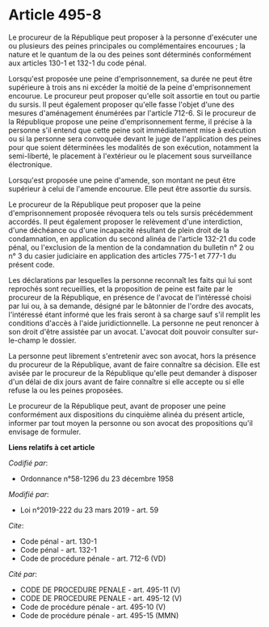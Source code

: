 # Article 495-8

Le procureur de la République peut proposer à la personne d'exécuter une ou plusieurs des peines principales ou
complémentaires encourues ; la nature et le quantum de la ou des peines sont déterminés conformément aux articles 130-1 et
132-1 du code pénal.

Lorsqu'est proposée une peine d'emprisonnement, sa durée ne peut être supérieure à trois ans ni excéder la moitié de la peine
d'emprisonnement encourue. Le procureur peut proposer qu'elle soit assortie en tout ou partie du sursis. Il peut également
proposer qu'elle fasse l'objet d'une des mesures d'aménagement énumérées par l'article 712-6. Si le procureur de la
République propose une peine d'emprisonnement ferme, il précise à la personne s'il entend que cette peine soit immédiatement
mise à exécution ou si la personne sera convoquée devant le juge de l'application des peines pour que soient déterminées les
modalités de son exécution, notamment la semi-liberté, le placement à l'extérieur ou le placement sous surveillance
électronique.

Lorsqu'est proposée une peine d'amende, son montant ne peut être supérieur à celui de l'amende encourue. Elle peut être
assortie du sursis.

Le procureur de la République peut proposer que la peine d'emprisonnement proposée révoquera tels ou tels sursis précédemment
accordés. Il peut également proposer le relèvement d'une interdiction, d'une déchéance ou d'une incapacité résultant de plein
droit de la condamnation, en application du second alinéa de l'article 132-21 du code pénal, ou l'exclusion de la mention de
la condamnation du bulletin n° 2 ou n° 3 du casier judiciaire en application des articles 775-1 et 777-1 du présent code.

Les déclarations par lesquelles la personne reconnaît les faits qui lui sont reprochés sont recueillies, et la proposition de
peine est faite par le procureur de la République, en présence de l'avocat de l'intéressé choisi par lui ou, à sa demande,
désigné par le bâtonnier de l'ordre des avocats, l'intéressé étant informé que les frais seront à sa charge sauf s'il remplit
les conditions d'accès à l'aide juridictionnelle. La personne ne peut renoncer à son droit d'être assistée par un avocat.
L'avocat doit pouvoir consulter sur-le-champ le dossier.

La personne peut librement s'entretenir avec son avocat, hors la présence du procureur de la République, avant de faire
connaître sa décision. Elle est avisée par le procureur de la République qu'elle peut demander à disposer d'un délai de dix
jours avant de faire connaître si elle accepte ou si elle refuse la ou les peines proposées.

Le procureur de la République peut, avant de proposer une peine conformément aux dispositions du cinquième alinéa du présent
article, informer par tout moyen la personne ou son avocat des propositions qu'il envisage de formuler.

**Liens relatifs à cet article**

_Codifié par_:

  - Ordonnance n°58-1296 du 23 décembre 1958

_Modifié par_:

  - Loi n°2019-222 du 23 mars 2019 - art. 59

_Cite_:

  - Code pénal - art. 130-1
  - Code pénal - art. 132-1
  - Code de procédure pénale - art. 712-6 (VD)

_Cité par_:

  - CODE DE PROCEDURE PENALE - art. 495-11 (V)
  - CODE DE PROCEDURE PENALE - art. 495-12 (V)
  - Code de procédure pénale - art. 495-10 (V)
  - Code de procédure pénale - art. 495-15 (MMN)
